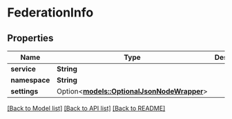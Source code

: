 # FederationInfo

## Properties

Name | Type | Description | Notes
------------ | ------------- | ------------- | -------------
**service** | **String** |  | 
**namespace** | **String** |  | 
**settings** | Option<[**models::OptionalJsonNodeWrapper**](OptionalJsonNodeWrapper.md)> |  | [optional]

[[Back to Model list]](../README.md#documentation-for-models) [[Back to API list]](../README.md#documentation-for-api-endpoints) [[Back to README]](../README.md)


